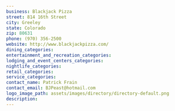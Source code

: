 ```yaml
---
business: Blackjack Pizza
street: 814 16th Street
city: Greeley
state: Colorado
zip: 80631
phone: (970) 356-2500
website: http://www.blackjackpizza.com/
dining_categories: 
entertainment_and_recreation_categories: 
lodging_and_event_centers_categories: 
nightlife_categories: 
retail_categories: 
service_categories: 
contact_name: Patrick Frain
contact_email: BJPeast@hotmail.com
logo_image_path: assets/images/directory/directory-default.png
description: 
---
```

